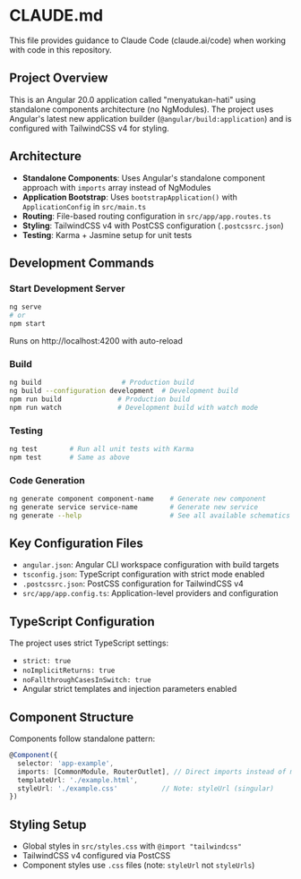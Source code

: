 # CLAUDE.md

This file provides guidance to Claude Code (claude.ai/code) when working with code in this repository.

## Project Overview

This is an Angular 20.0 application called "menyatukan-hati" using standalone components architecture (no NgModules). The project uses Angular's latest new application builder (`@angular/build:application`) and is configured with TailwindCSS v4 for styling.

## Architecture

- **Standalone Components**: Uses Angular's standalone component approach with `imports` array instead of NgModules
- **Application Bootstrap**: Uses `bootstrapApplication()` with `ApplicationConfig` in `src/main.ts`
- **Routing**: File-based routing configuration in `src/app/app.routes.ts`
- **Styling**: TailwindCSS v4 with PostCSS configuration (`.postcssrc.json`)
- **Testing**: Karma + Jasmine setup for unit tests

## Development Commands

### Start Development Server
```bash
ng serve
# or
npm start
```
Runs on http://localhost:4200 with auto-reload

### Build
```bash
ng build                    # Production build
ng build --configuration development  # Development build
npm run build              # Production build
npm run watch              # Development build with watch mode
```

### Testing
```bash
ng test        # Run all unit tests with Karma
npm test       # Same as above
```

### Code Generation
```bash
ng generate component component-name    # Generate new component
ng generate service service-name        # Generate new service
ng generate --help                      # See all available schematics
```

## Key Configuration Files

- `angular.json`: Angular CLI workspace configuration with build targets
- `tsconfig.json`: TypeScript configuration with strict mode enabled
- `.postcssrc.json`: PostCSS configuration for TailwindCSS v4
- `src/app/app.config.ts`: Application-level providers and configuration

## TypeScript Configuration

The project uses strict TypeScript settings:
- `strict: true`
- `noImplicitReturns: true`
- `noFallthroughCasesInSwitch: true`
- Angular strict templates and injection parameters enabled

## Component Structure

Components follow standalone pattern:
```typescript
@Component({
  selector: 'app-example',
  imports: [CommonModule, RouterOutlet], // Direct imports instead of modules
  templateUrl: './example.html',
  styleUrl: './example.css'           // Note: styleUrl (singular)
})
```

## Styling Setup

- Global styles in `src/styles.css` with `@import "tailwindcss"`
- TailwindCSS v4 configured via PostCSS
- Component styles use `.css` files (note: `styleUrl` not `styleUrls`)